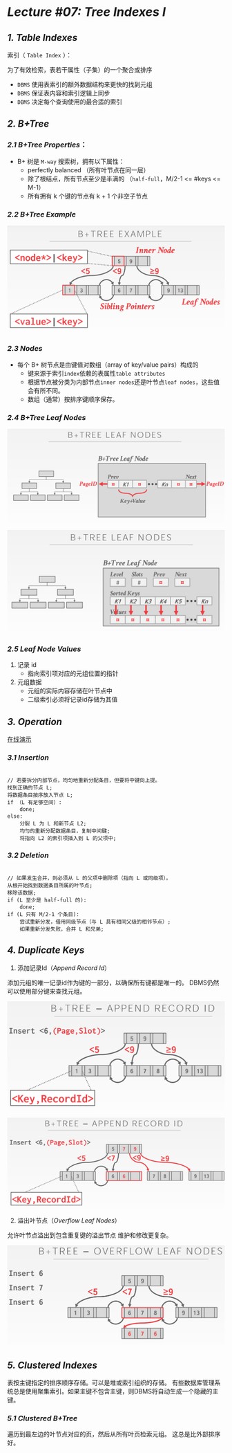 # *Lecture #07: Tree Indexes I*

## *1. Table Indexes*

索引（ `Table Index` ）：

为了有效检索，表若干属性（子集）的一个聚合或排序

* `DBMS` 使用表索引的额外数据结构来更快的找到元组
* `DBMS` 保证表内容和索引逻辑上同步
* `DBMS` 决定每个查询使用的最合适的索引

## *2. B+Tree*

### *2.1 B+Tree Properties*：

* B+ 树是 `M-way` 搜索树，拥有以下属性：
    - perfectly balanced （所有叶节点在同一层）
    - 除了根结点，所有节点至少是半满的 （`half-full`，M/2-1 <= #keys <= M-1）    
    - 所有拥有 k 个键的节点有 k + 1 个非空子节点

### *2.2 B+Tree Example*

![avatar](./images/l07/7-0.png)

### *2.3 Nodes*

* 每个 B+ 树节点是由键值对数组（array of key/value pairs）构成的
    - 键来源于索引`index`依赖的表属性`table attributes`
    - 根据节点被分类为内部节点`inner nodes`还是叶节点`leaf nodes`，这些值会有所不同。
    - 数组（通常）按排序键顺序保存。

### *2.4 B+Tree Leaf Nodes*

![avatar](./images/l07/7-1.png)

![avatar](./images/l07/7-2.png)

### *2.5 Leaf Node Values*

1. 记录 id
    - 指向索引项对应的元组位置的指针
2. 元组数据
    - 元组的实际内容存储在叶节点中
    - 二级索引必须将记录id存储为其值

## *3. Operation*

[在线演示](https://www.cs.usfca.edu/~galles/visualization/BPlusTree.html)

### *3.1 Insertion*

``` 

// 若要拆分内部节点，均匀地重新分配条目，但要将中键向上提。
找到正确的节点 L;
将数据条目按序放入节点 L;
if （L 有足够空间）:
    done;
else:
    分裂 L 为 L 和新节点 L2;
    均匀的重新分配数据条目，复制中间键;
    将指向 L2 的索引项插入到 L 的父项中;
```

### *3.2 Deletion*

``` 

// 如果发生合并，则必须从 L 的父项中删除项（指向 L 或同级项）。
从根开始找到数据条目所属的叶节点;
移除该数据;
if (L 至少是 half-full 的):
    done;
if (L 只有 M/2-1 个条目):
    尝试重新分发，借用同级节点（与 L 具有相同父级的相邻节点）;
    如果重新分发失败，合并 L 和兄弟;
```

## *4. Duplicate Keys*

1. 添加记录Id（*Append Record Id*）

添加元组的唯一记录id作为键的一部分，以确保所有键都是唯一的。
DBMS仍然可以使用部分键来查找元组。

![avatar](./images/l07/7-3.png)

![avatar](./images/l07/7-4.png)

2. 溢出叶节点（*Overflow Leaf Nodes*）

允许叶节点溢出到包含重复键的溢出节点
维护和修改更复杂。

![avatar](./images/l07/7-5.png)

## *5. Clustered  Indexes*

表按主键指定的排序顺序存储。可以是堆或索引组织的存储。
有些数据库管理系统总是使用聚集索引。如果主键不包含主键，则DBMS将自动生成一个隐藏的主键。

### *5.1 Clustered B+Tree*

遍历到最左边的叶节点对应的页，然后从所有叶页检索元组。
这总是比外部排序好。
